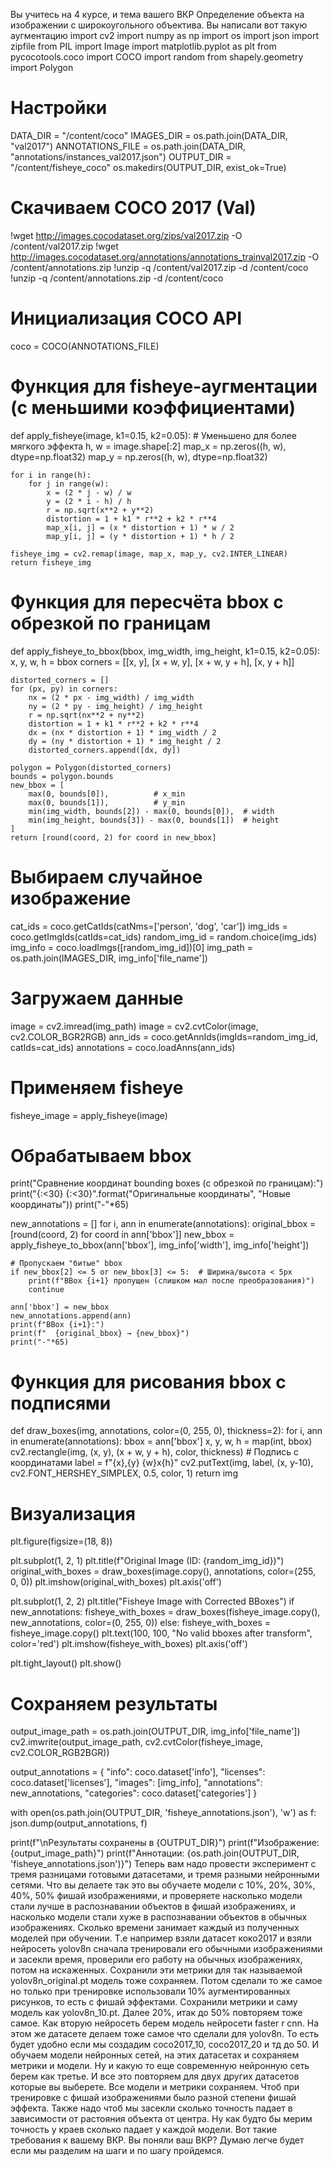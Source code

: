 Вы учитесь на 4 курсе, и тема вашего ВКР Определение объекта на изображении с широкоугольного объектива. Вы написали вот такую аугментацию import cv2
import numpy as np
import os
import json
import zipfile
from PIL import Image
import matplotlib.pyplot as plt
from pycocotools.coco import COCO
import random
from shapely.geometry import Polygon

# Настройки
DATA_DIR = "/content/coco"
IMAGES_DIR = os.path.join(DATA_DIR, "val2017")
ANNOTATIONS_FILE = os.path.join(DATA_DIR, "annotations/instances_val2017.json")
OUTPUT_DIR = "/content/fisheye_coco"
os.makedirs(OUTPUT_DIR, exist_ok=True)

# Скачиваем COCO 2017 (Val)
!wget http://images.cocodataset.org/zips/val2017.zip -O /content/val2017.zip
!wget http://images.cocodataset.org/annotations/annotations_trainval2017.zip -O /content/annotations.zip
!unzip -q /content/val2017.zip -d /content/coco
!unzip -q /content/annotations.zip -d /content/coco

# Инициализация COCO API
coco = COCO(ANNOTATIONS_FILE)

# Функция для fisheye-аугментации (с меньшими коэффициентами)
def apply_fisheye(image, k1=0.15, k2=0.05):  # Уменьшено для более мягкого эффекта
    h, w = image.shape[:2]
    map_x = np.zeros((h, w), dtype=np.float32)
    map_y = np.zeros((h, w), dtype=np.float32)

    for i in range(h):
        for j in range(w):
            x = (2 * j - w) / w
            y = (2 * i - h) / h
            r = np.sqrt(x**2 + y**2)
            distortion = 1 + k1 * r**2 + k2 * r**4
            map_x[i, j] = (x * distortion + 1) * w / 2
            map_y[i, j] = (y * distortion + 1) * h / 2

    fisheye_img = cv2.remap(image, map_x, map_y, cv2.INTER_LINEAR)
    return fisheye_img

# Функция для пересчёта bbox с обрезкой по границам
def apply_fisheye_to_bbox(bbox, img_width, img_height, k1=0.15, k2=0.05):
    x, y, w, h = bbox
    corners = [[x, y], [x + w, y], [x + w, y + h], [x, y + h]]
    
    distorted_corners = []
    for (px, py) in corners:
        nx = (2 * px - img_width) / img_width
        ny = (2 * py - img_height) / img_height
        r = np.sqrt(nx**2 + ny**2)
        distortion = 1 + k1 * r**2 + k2 * r**4
        dx = (nx * distortion + 1) * img_width / 2
        dy = (ny * distortion + 1) * img_height / 2
        distorted_corners.append([dx, dy])
    
    polygon = Polygon(distorted_corners)
    bounds = polygon.bounds
    new_bbox = [
        max(0, bounds[0]),          # x_min
        max(0, bounds[1]),          # y_min
        min(img_width, bounds[2]) - max(0, bounds[0]),  # width
        min(img_height, bounds[3]) - max(0, bounds[1])  # height
    ]
    return [round(coord, 2) for coord in new_bbox]

# Выбираем случайное изображение
cat_ids = coco.getCatIds(catNms=['person', 'dog', 'car'])
img_ids = coco.getImgIds(catIds=cat_ids)
random_img_id = random.choice(img_ids)
img_info = coco.loadImgs([random_img_id])[0]
img_path = os.path.join(IMAGES_DIR, img_info['file_name'])

# Загружаем данные
image = cv2.imread(img_path)
image = cv2.cvtColor(image, cv2.COLOR_BGR2RGB)
ann_ids = coco.getAnnIds(imgIds=random_img_id, catIds=cat_ids)
annotations = coco.loadAnns(ann_ids)

# Применяем fisheye
fisheye_image = apply_fisheye(image)

# Обрабатываем bbox
print("Сравнение координат bounding boxes (с обрезкой по границам):")
print("{:<30} {:<30}".format("Оригинальные координаты", "Новые координаты"))
print("-"*65)

new_annotations = []
for i, ann in enumerate(annotations):
    original_bbox = [round(coord, 2) for coord in ann['bbox']]
    new_bbox = apply_fisheye_to_bbox(ann['bbox'], img_info['width'], img_info['height'])
    
    # Пропускаем "битые" bbox
    if new_bbox[2] <= 5 or new_bbox[3] <= 5:  # Ширина/высота < 5px
        print(f"BBox {i+1} пропущен (слишком мал после преобразования)")
        continue
    
    ann['bbox'] = new_bbox
    new_annotations.append(ann)
    print(f"BBox {i+1}:")
    print(f"  {original_bbox} → {new_bbox}")
    print("-"*65)

# Функция для рисования bbox с подписями
def draw_boxes(img, annotations, color=(0, 255, 0), thickness=2):
    for i, ann in enumerate(annotations):
        bbox = ann['bbox']
        x, y, w, h = map(int, bbox)
        cv2.rectangle(img, (x, y), (x + w, y + h), color, thickness)
        # Подпись с координатами
        label = f"{x},{y} {w}x{h}"
        cv2.putText(img, label, (x, y-10), cv2.FONT_HERSHEY_SIMPLEX, 0.5, color, 1)
    return img

# Визуализация
plt.figure(figsize=(18, 8))

plt.subplot(1, 2, 1)
plt.title(f"Original Image (ID: {random_img_id})")
original_with_boxes = draw_boxes(image.copy(), annotations, color=(255, 0, 0))
plt.imshow(original_with_boxes)
plt.axis('off')

plt.subplot(1, 2, 2)
plt.title("Fisheye Image with Corrected BBoxes")
if new_annotations:
    fisheye_with_boxes = draw_boxes(fisheye_image.copy(), new_annotations, color=(0, 255, 0))
else:
    fisheye_with_boxes = fisheye_image.copy()
    plt.text(100, 100, "No valid bboxes after transform", color='red')
plt.imshow(fisheye_with_boxes)
plt.axis('off')

plt.tight_layout()
plt.show()

# Сохраняем результаты
output_image_path = os.path.join(OUTPUT_DIR, img_info['file_name'])
cv2.imwrite(output_image_path, cv2.cvtColor(fisheye_image, cv2.COLOR_RGB2BGR))

output_annotations = {
    "info": coco.dataset['info'],
    "licenses": coco.dataset['licenses'],
    "images": [img_info],
    "annotations": new_annotations,
    "categories": coco.dataset['categories']
}

with open(os.path.join(OUTPUT_DIR, 'fisheye_annotations.json'), 'w') as f:
    json.dump(output_annotations, f)

print(f"\nРезультаты сохранены в {OUTPUT_DIR}")
print(f"Изображение: {output_image_path}")
print(f"Аннотации: {os.path.join(OUTPUT_DIR, 'fisheye_annotations.json')}") Теперь вам надо провести эксперимент с тремя разницами готовыми датасетами, и тремя разными нейронными сетями. Что вы делаете так это вы обучаете модели с 10%, 20%, 30%, 40%, 50% фишай изображениями, и проверяете насколько модели стали лучше в распознавании объектов в фишай изображениях, и насколько модели стали хуже в распознавании объектов в обычных изображениях. Сколько времени занимает каждый из полученных моделей при обучении. Т.е например взяли датасет коко2017 и взяли нейросеть yolov8n сначала тренировали его обычными изображениями и засекли время, проверили его работу на обычных изображениях, потом на искаженных. Сохранили эти метрики для так называемой yolov8n_original.pt модель тоже сохраняем. Потом сделали то же самое но только при тренировке использовали 10% аугментированных рисунков, то есть с фишай эффектами. Сохранили метрики и саму модель как yolov8n_10.pt. Далее 20%, итак до 50% повторяем тоже самое. Как вторую нейросеть берем модель нейросети faster r cnn. На этом же датасете делаем тоже самое что сделали для yolov8n. То есть будет удобно если мы создадим coco2017_10, coco2017_20 и тд до 50. И обучаем модели нейронных сетей, на этих датасетах и сохраняем метрики и модели. Ну и какую то еще современную нейронную сеть берем как третье. И все это повторяем для двух других датасетов которые вы выберете. Все модели и метрики сохраняем. Чтоб при тренировке с фишай изображениями было разной степени фишай эффекта. Также надо чтоб мы засекли сколько точность падает в зависимости от растояния объекта от центра. Ну как будто бы мерим точность у краев сколько падает у каждой модели. Вот такие требования к вашему ВКР. Вы поняли ваш ВКР? Думаю легче будет если мы разделим на шаги и по шагу пройдемся.
